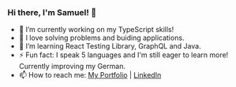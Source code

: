### Hi there, I'm Samuel! 👋


- 🔭 I’m currently working on my TypeScript skills!
- 🌮 I love solving problems and buiding applications.
- 🌱 I’m learning React Testing Library, GraphQL and Java.
- ⚡ Fun fact: I speak 5 languages and I'm still eager to learn more! Currently improving my German.
- 📫 How to reach me:  [My Portfolio](https://wangsamu.com) |  [LinkedIn](https://linkedin.com/in/wangsamu)


